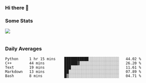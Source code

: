 ### Hi there 👋

<!--
**haruishi43/haruishi43** is a ✨ _special_ ✨ repository because its `README.md` (this file) appears on your GitHub profile.

Here are some ideas to get you started:

- 🔭 I’m currently working on ...
- 🌱 I’m currently learning ...
- 👯 I’m looking to collaborate on ...
- 🤔 I’m looking for help with ...
- 💬 Ask me about ...
- 📫 How to reach me: ...
- 😄 Pronouns: ...
- ⚡ Fun fact: ...
-->

### Some Stats
<div>
  <img align="center" src="https://github-readme-stats.vercel.app/api?username=haruishi43&count_private=true&show_icons=true" />
</div>

</br>

### Daily Averages

<!--START_SECTION:waka-->
```text
Python     1 hr 15 mins    ███████████░░░░░░░░░░░░░░   44.02 % 
C++        44 mins         ██████▓░░░░░░░░░░░░░░░░░░   26.20 % 
Text       19 mins         ███░░░░░░░░░░░░░░░░░░░░░░   11.61 % 
Markdown   13 mins         ██░░░░░░░░░░░░░░░░░░░░░░░   07.89 % 
Bash       8 mins          █▒░░░░░░░░░░░░░░░░░░░░░░░   04.71 % 
```
<!--END_SECTION:waka-->
